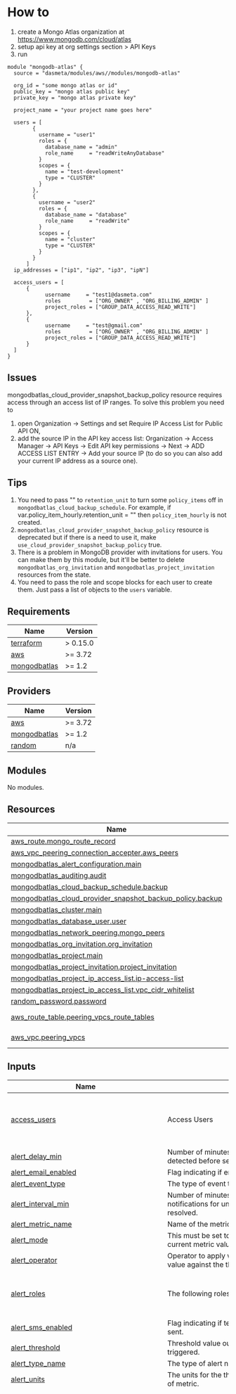 # How to
1. create a Mongo Atlas organization at https://www.mongodb.com/cloud/atlas
2. setup api key at org settings section > API Keys
3. run
```
module "mongodb-atlas" {
  source = "dasmeta/modules/aws//modules/mongodb-atlas"

  org_id = "some mongo atlas or id"
  public_key = "mongo atlas public key"
  private_key = "mongo atlas private key"

  project_name = "your project name goes here"

  users = [
        {
          username = "user1"
          roles = {
            database_name = "admin"
            role_name     = "readWriteAnyDatabase"
          }
          scopes = {
            name = "test-development"
            type = "CLUSTER"
          }
        },
        {
          username = "user2"
          roles = {
            database_name = "database"
            role_name     = "readWrite"
          }
          scopes = {
            name = "cluster"
            type = "CLUSTER"
          }
        }
      ]
  ip_addresses = ["ip1", "ip2", "ip3", "ipN"]

  access_users = [
      {
            username     = "test1@dasmeta.com"
            roles         = ["ORG_OWNER" , "ORG_BILLING_ADMIN" ]
            project_roles = ["GROUP_DATA_ACCESS_READ_WRITE"]
      },
      {
            username     = "test@gmail.com"
            roles         = ["ORG_OWNER" , "ORG_BILLING_ADMIN" ]
            project_roles = ["GROUP_DATA_ACCESS_READ_WRITE"]
      }
  ]
}
```

## Issues
mongodbatlas_cloud_provider_snapshot_backup_policy resource requires access through an access list of IP ranges. To solve this problem you need to
1. open Organization -> Settings and set Require IP Access List for Public API ON,
2. add the source IP in the API key access list:
   Organization -> Access Manager -> API Keys -> Edit API key permissions -> Next -> ADD ACCESS LIST ENTRY -> Add your source IP
   (to do so you can also add your current IP address as a source one).

## Tips
1. You need to pass "" to `retention_unit` to turn some `policy_items` off in `mongodbatlas_cloud_backup_schedule`. For example, if var.policy_item_hourly.retention_unit = "" then `policy_item_hourly` is not created.
2. `mongodbatlas_cloud_provider_snapshot_backup_policy` resource is deprecated but if there is a need to use it, make `use_cloud_provider_snapshot_backup_policy` true.
3. There is a problem in MongoDB provider with invitations for users. You can make them by this module, but it'll be better to delete `mongodbatlas_org_invitation` and `mongodbatlas_project_invitation` resources from the state.
4. You need to pass the role and scope blocks for each user to create them. Just pass a list of objects to the `users` variable.

<!-- BEGIN_TF_DOCS -->
## Requirements

| Name | Version |
|------|---------|
| <a name="requirement_terraform"></a> [terraform](#requirement\_terraform) | > 0.15.0 |
| <a name="requirement_aws"></a> [aws](#requirement\_aws) | >= 3.72 |
| <a name="requirement_mongodbatlas"></a> [mongodbatlas](#requirement\_mongodbatlas) | >= 1.2 |

## Providers

| Name | Version |
|------|---------|
| <a name="provider_aws"></a> [aws](#provider\_aws) | >= 3.72 |
| <a name="provider_mongodbatlas"></a> [mongodbatlas](#provider\_mongodbatlas) | >= 1.2 |
| <a name="provider_random"></a> [random](#provider\_random) | n/a |

## Modules

No modules.

## Resources

| Name | Type |
|------|------|
| [aws_route.mongo_route_record](https://registry.terraform.io/providers/hashicorp/aws/latest/docs/resources/route) | resource |
| [aws_vpc_peering_connection_accepter.aws_peers](https://registry.terraform.io/providers/hashicorp/aws/latest/docs/resources/vpc_peering_connection_accepter) | resource |
| [mongodbatlas_alert_configuration.main](https://registry.terraform.io/providers/mongodb/mongodbatlas/latest/docs/resources/alert_configuration) | resource |
| [mongodbatlas_auditing.audit](https://registry.terraform.io/providers/mongodb/mongodbatlas/latest/docs/resources/auditing) | resource |
| [mongodbatlas_cloud_backup_schedule.backup](https://registry.terraform.io/providers/mongodb/mongodbatlas/latest/docs/resources/cloud_backup_schedule) | resource |
| [mongodbatlas_cloud_provider_snapshot_backup_policy.backup](https://registry.terraform.io/providers/mongodb/mongodbatlas/latest/docs/resources/cloud_provider_snapshot_backup_policy) | resource |
| [mongodbatlas_cluster.main](https://registry.terraform.io/providers/mongodb/mongodbatlas/latest/docs/resources/cluster) | resource |
| [mongodbatlas_database_user.user](https://registry.terraform.io/providers/mongodb/mongodbatlas/latest/docs/resources/database_user) | resource |
| [mongodbatlas_network_peering.mongo_peers](https://registry.terraform.io/providers/mongodb/mongodbatlas/latest/docs/resources/network_peering) | resource |
| [mongodbatlas_org_invitation.org_invitation](https://registry.terraform.io/providers/mongodb/mongodbatlas/latest/docs/resources/org_invitation) | resource |
| [mongodbatlas_project.main](https://registry.terraform.io/providers/mongodb/mongodbatlas/latest/docs/resources/project) | resource |
| [mongodbatlas_project_invitation.project_invitation](https://registry.terraform.io/providers/mongodb/mongodbatlas/latest/docs/resources/project_invitation) | resource |
| [mongodbatlas_project_ip_access_list.ip-access-list](https://registry.terraform.io/providers/mongodb/mongodbatlas/latest/docs/resources/project_ip_access_list) | resource |
| [mongodbatlas_project_ip_access_list.vpc_cidr_whitelist](https://registry.terraform.io/providers/mongodb/mongodbatlas/latest/docs/resources/project_ip_access_list) | resource |
| [random_password.password](https://registry.terraform.io/providers/hashicorp/random/latest/docs/resources/password) | resource |
| [aws_route_table.peering_vpcs_route_tables](https://registry.terraform.io/providers/hashicorp/aws/latest/docs/data-sources/route_table) | data source |
| [aws_vpc.peering_vpcs](https://registry.terraform.io/providers/hashicorp/aws/latest/docs/data-sources/vpc) | data source |

## Inputs

| Name | Description | Type | Default | Required |
|------|-------------|------|---------|:--------:|
| <a name="input_access_users"></a> [access\_users](#input\_access\_users) | Access Users | <pre>list(object({<br>    username      = string,<br>    roles         = list(string),<br>    project_roles = set(string)<br>  }))</pre> | `[]` | no |
| <a name="input_alert_delay_min"></a> [alert\_delay\_min](#input\_alert\_delay\_min) | Number of minutes to wait after an alert condition is detected before sending out the first notification. | `number` | `0` | no |
| <a name="input_alert_email_enabled"></a> [alert\_email\_enabled](#input\_alert\_email\_enabled) | Flag indicating if email notifications should be sent. | `bool` | `true` | no |
| <a name="input_alert_event_type"></a> [alert\_event\_type](#input\_alert\_event\_type) | The type of event that will trigger an alert. | `string` | `"OUTSIDE_METRIC_THRESHOLD"` | no |
| <a name="input_alert_interval_min"></a> [alert\_interval\_min](#input\_alert\_interval\_min) | Number of minutes to wait between successive notifications for unacknowledged alerts that are not resolved. | `number` | `5` | no |
| <a name="input_alert_metric_name"></a> [alert\_metric\_name](#input\_alert\_metric\_name) | Name of the metric to check. | `string` | `"NORMALIZED_SYSTEM_CPU_USER"` | no |
| <a name="input_alert_mode"></a> [alert\_mode](#input\_alert\_mode) | This must be set to AVERAGE. Atlas computes the current metric value as an average. | `string` | `"AVERAGE"` | no |
| <a name="input_alert_operator"></a> [alert\_operator](#input\_alert\_operator) | Operator to apply when checking the current metric value against the threshold value. | `string` | `"GREATER_THAN"` | no |
| <a name="input_alert_roles"></a> [alert\_roles](#input\_alert\_roles) | The following roles grant privileges within a project. | `list(string)` | <pre>[<br>  "GROUP_CLUSTER_MANAGER",<br>  "GROUP_OWNER"<br>]</pre> | no |
| <a name="input_alert_sms_enabled"></a> [alert\_sms\_enabled](#input\_alert\_sms\_enabled) | Flag indicating if text message notifications should be sent. | `bool` | `false` | no |
| <a name="input_alert_threshold"></a> [alert\_threshold](#input\_alert\_threshold) | Threshold value outside of which an alert will be triggered. | `number` | `99` | no |
| <a name="input_alert_type_name"></a> [alert\_type\_name](#input\_alert\_type\_name) | The type of alert notification. | `string` | `"GROUP"` | no |
| <a name="input_alert_units"></a> [alert\_units](#input\_alert\_units) | The units for the threshold value. Depends on the type of metric. | `string` | `"RAW"` | no |
| <a name="input_audit_filter"></a> [audit\_filter](#input\_audit\_filter) | JSON-formatted audit filter. All filters are chosen by default. | `map` | <pre>{<br>  "$or": [<br>    {<br>      "users": []<br>    },<br>    {<br>      "$and": [<br>        {<br>          "$or": [<br>            {<br>              "users": {<br>                "$elemMatch": {<br>                  "$or": [<br>                    {<br>                      "db": "admin"<br>                    },<br>                    {<br>                      "db": "$external"<br>                    }<br>                  ]<br>                }<br>              }<br>            },<br>            {<br>              "roles": {<br>                "$elemMatch": {<br>                  "$or": [<br>                    {<br>                      "db": "admin"<br>                    }<br>                  ]<br>                }<br>              }<br>            }<br>          ]<br>        },<br>        {<br>          "$or": [<br>            {<br>              "atype": "authCheck",<br>              "param.command": {<br>                "$in": [<br>                  "aggregate",<br>                  "count",<br>                  "distinct",<br>                  "group",<br>                  "mapReduce",<br>                  "geoNear",<br>                  "geoSearch",<br>                  "eval",<br>                  "find",<br>                  "getLastError",<br>                  "getMore",<br>                  "getPrevError",<br>                  "parallelCollectionScan",<br>                  "delete",<br>                  "findAndModify",<br>                  "insert",<br>                  "update",<br>                  "resetError"<br>                ]<br>              }<br>            },<br>            {<br>              "atype": {<br>                "$in": [<br>                  "authenticate",<br>                  "createCollection",<br>                  "createDatabase",<br>                  "createIndex",<br>                  "renameCollection",<br>                  "dropCollection",<br>                  "dropDatabase",<br>                  "dropIndex",<br>                  "createUser",<br>                  "dropUser",<br>                  "dropAllUsersFromDatabase",<br>                  "updateUser",<br>                  "grantRolesToUser",<br>                  "revokeRolesFromUser",<br>                  "createRole",<br>                  "updateRole",<br>                  "dropRole",<br>                  "dropAllRolesFromDatabase",<br>                  "grantRolesToRole",<br>                  "revokeRolesFromRole",<br>                  "grantPrivilegesToRole",<br>                  "revokePrivilegesFromRole",<br>                  "enableSharding",<br>                  "shardCollection",<br>                  "addShard",<br>                  "removeShard",<br>                  "shutdown",<br>                  "applicationMessage"<br>                ]<br>              }<br>            }<br>          ]<br>        }<br>      ]<br>    }<br>  ]<br>}</pre> | no |
| <a name="input_cloud_backup"></a> [cloud\_backup](#input\_cloud\_backup) | Enable Cloud Backup. | `bool` | `true` | no |
| <a name="input_cluster_configs"></a> [cluster\_configs](#input\_cluster\_configs) | Mongo atlas cluster configurations | <pre>object({<br>    cluster_type = string,<br>    replication_specs = object({<br>      num_shards      = number<br>      region_name     = string<br>      electable_nodes = number<br>      priority        = number<br>      read_only_nodes = number<br>    })<br>    auto_scaling_disk_gb_enabled = bool<br>    mongo_db_major_version       = string<br>    provider_name                = string # TODO: not sure if we really need to configure mongo atlas cluster provider, as we can use global variable var.provider_name. needs checking<br>    disk_size_gb                 = number<br>    provider_instance_size_name  = string<br>  })</pre> | <pre>{<br>  "auto_scaling_disk_gb_enabled": true,<br>  "cluster_type": "REPLICASET",<br>  "disk_size_gb": 100,<br>  "mongo_db_major_version": "4.2",<br>  "provider_instance_size_name": "M10",<br>  "provider_name": "AWS",<br>  "replication_specs": {<br>    "electable_nodes": 3,<br>    "num_shards": 1,<br>    "priority": 7,<br>    "read_only_nodes": 0,<br>    "region_name": "EU_CENTRAL_1"<br>  }<br>}</pre> | no |
| <a name="input_create_alert_configuration"></a> [create\_alert\_configuration](#input\_create\_alert\_configuration) | Whether to create mongodbatlas\_alert\_configuration or not. | `bool` | `true` | no |
| <a name="input_enable_auditing"></a> [enable\_auditing](#input\_enable\_auditing) | Whether to create mongodbatlas\_auditing or not. | `bool` | `false` | no |
| <a name="input_ip_addresses"></a> [ip\_addresses](#input\_ip\_addresses) | MongoDB Atlas IP Access List | `list(string)` | `[]` | no |
| <a name="input_network_peering"></a> [network\_peering](#input\_network\_peering) | Network peering configs | <pre>list(object({<br>    accepter_region_name = string<br>    aws_account_id       = string<br>    vpc_id               = string<br>    # this option is for identifying private route table and creating route table record with target to mongodb peering, so you need to pass one of private subnets id<br>    # TODO: find better way for identifying vpc private route table, instead of using one of private subnets id<br>    subnet_id = string<br>    # IMPORTANT NOTE: this is something that you can chose from private address space and it should not overlap with VPC cidr,<br>    #  please check the following links for more info:<br>    # * https://www.mongodb.com/docs/atlas/security-vpc-peering/<br>    # * https://registry.terraform.io/providers/mongodb/mongodbatlas/latest/docs/resources/network_peering<br>    # * https://datatracker.ietf.org/doc/html/rfc1918.html#section-3<br>    atlas_cidr_block = string<br>  }))</pre> | `[]` | no |
| <a name="input_org_id"></a> [org\_id](#input\_org\_id) | MongoDB Atlas Organisation ID | `string` | n/a | yes |
| <a name="input_org_invitation_enabled"></a> [org\_invitation\_enabled](#input\_org\_invitation\_enabled) | Allows to controll wheather the invitation for organization will be created | `bool` | `false` | no |
| <a name="input_policy_item_daily"></a> [policy\_item\_daily](#input\_policy\_item\_daily) | n/a | `map` | <pre>{<br>  "frequency_interval": 1,<br>  "retention_unit": "days",<br>  "retention_value": 7<br>}</pre> | no |
| <a name="input_policy_item_hourly"></a> [policy\_item\_hourly](#input\_policy\_item\_hourly) | frequency\_interval - Desired frequency of the new backup policy item specified by frequency\_type. retention\_unit - Scope of the backup policy item: days, weeks, or months. retention\_value - Value to associate with retention\_unit. | `map` | <pre>{<br>  "frequency_interval": 6,<br>  "retention_unit": "days",<br>  "retention_value": 2<br>}</pre> | no |
| <a name="input_policy_item_monthly"></a> [policy\_item\_monthly](#input\_policy\_item\_monthly) | n/a | `map` | <pre>{<br>  "frequency_interval": 40,<br>  "retention_unit": "months",<br>  "retention_value": 12<br>}</pre> | no |
| <a name="input_policy_item_weekly"></a> [policy\_item\_weekly](#input\_policy\_item\_weekly) | n/a | `map` | <pre>{<br>  "frequency_interval": 6,<br>  "retention_unit": "weeks",<br>  "retention_value": 4<br>}</pre> | no |
| <a name="input_project_name"></a> [project\_name](#input\_project\_name) | MongoDB Atlas Project Name | `string` | `"project"` | no |
| <a name="input_provider_name"></a> [provider\_name](#input\_provider\_name) | Cloud provider to whom the peering connection is being made. | `string` | `"AWS"` | no |
| <a name="input_schedule_restore_window_days"></a> [schedule\_restore\_window\_days](#input\_schedule\_restore\_window\_days) | Number of days back in time you can restore to with point-in-time accuracy. | `number` | `1` | no |
| <a name="input_teams"></a> [teams](#input\_teams) | n/a | <pre>list(object({<br>    team_id    = string<br>    role_names = list(string)<br>  }))</pre> | `[]` | no |
| <a name="input_use_cloud_backup_schedule"></a> [use\_cloud\_backup\_schedule](#input\_use\_cloud\_backup\_schedule) | As use\_cloud\_provider\_snapshot\_backup\_policy is deprecated, this resource should be used, but it can't be used with the other one, so only one of these must be true. | `bool` | `false` | no |
| <a name="input_use_cloud_provider_snapshot_backup_policy"></a> [use\_cloud\_provider\_snapshot\_backup\_policy](#input\_use\_cloud\_provider\_snapshot\_backup\_policy) | mongodbatlas\_cloud\_provider\_snapshot\_backup\_policy is deprecated, but make use\_cloud\_provider\_snapshot\_backup\_policy true to use this resource. | `bool` | `false` | no |
| <a name="input_users"></a> [users](#input\_users) | MongoDB Atlas users list, roles and scopes. | `list` | <pre>[<br>  {<br>    "roles": [<br>      {<br>        "database_name": "development",<br>        "role_name": "readWrite"<br>      }<br>    ],<br>    "scopes": [<br>      {<br>        "name": "cluster",<br>        "type": "CLUSTER"<br>      }<br>    ],<br>    "username": "alice"<br>  }<br>]</pre> | no |
| <a name="input_with_default_alerts_settings"></a> [with\_default\_alerts\_settings](#input\_with\_default\_alerts\_settings) | It allows users to disable the creation of the default alert settings. | `bool` | `true` | no |

## Outputs

| Name | Description |
|------|-------------|
| <a name="output_cluster_connection_string"></a> [cluster\_connection\_string](#output\_cluster\_connection\_string) | Mongodb connecton string |
| <a name="output_users"></a> [users](#output\_users) | n/a |
<!-- END_TF_DOCS -->
